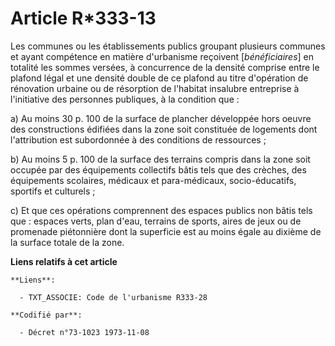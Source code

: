 # Article R*333-13

Les communes ou les établissements publics groupant plusieurs communes et ayant compétence en matière d'urbanisme reçoivent
[*bénéficiaires*] en totalité les sommes versées, à concurrence de la densité comprise entre le plafond légal et une densité
double de ce plafond au titre d'opération de rénovation urbaine ou de résorption de l'habitat insalubre entreprise à
l'initiative des personnes publiques, à la condition que :

a) Au moins 30 p. 100 de la surface de plancher développée hors oeuvre des constructions édifiées dans la zone soit
constituée de logements dont l'attribution est subordonnée à des conditions de ressources ;

b) Au moins 5 p. 100 de la surface des terrains compris dans la zone soit occupée par des équipements collectifs bâtis tels
que des crèches, des équipements scolaires, médicaux et para-médicaux, socio-éducatifs, sportifs et culturels ;

c) Et que ces opérations comprennent des espaces publics non bâtis tels que : espaces verts, plan d'eau, terrains de sports,
aires de jeux ou de promenade piétonnière dont la superficie est au moins égale au dixième de la surface totale de la zone.

**Liens relatifs à cet article**

	**Liens**:

	  - TXT_ASSOCIE: Code de l'urbanisme R333-28

	**Codifié par**:

	  - Décret n°73-1023 1973-11-08
